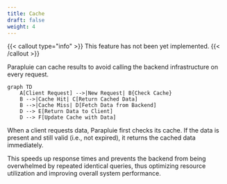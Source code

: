 ```yaml
---
title: Cache
draft: false
weight: 4
---
```


{{< callout type="info" >}}
  This feature has not been yet implemented.
{{< /callout >}}

Parapluie can cache results to avoid calling the backend infrastructure on every request. 

```mermaid
graph TD
    A[Client Request] -->|New Request| B{Check Cache}
    B -->|Cache Hit| C[Return Cached Data]
    B -->|Cache Miss| D[Fetch Data from Backend]
    D --> E[Return Data to Client]
    D --> F[Update Cache with Data]
``` 

When a client requests data, Parapluie first checks its cache. If the data is present and still valid (i.e., not expired), it returns the cached data immediately. 

This speeds up response times and prevents the backend from being overwhelmed by repeated identical queries, thus optimizing resource utilization and improving overall system performance.

